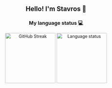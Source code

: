 <div align="center">
    <h2>Hello! I'm Stavros 👋</h2>
</div>
<div align="center">
    <h3>My language status 💻</h3>
    <img src="https://github-readme-stats.vercel.app/api?username=steveiliop56&show_icons=true&theme=transparent?hide_border=true" alt="GitHub Streak" height="165">
    <img src="https://github-readme-stats.vercel.app/api/top-langs/?username=steveiliop56&layout=compact&theme=transparent?hide_border=true" alt="Language status" height="165">
</div>
